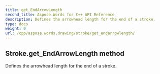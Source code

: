 ```yaml
---
title: get_EndArrowLength
second_title: Aspose.Words for C++ API Reference
description: Defines the arrowhead length for the end of a stroke. 
type: docs
weight: 0
url: /cpp/aspose.words.drawing/stroke/get_endarrowlength/
---
```

## Stroke.get_EndArrowLength method


Defines the arrowhead length for the end of a stroke.

